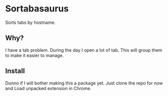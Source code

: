 # Sortabasaurus

Sorts tabs by hostname.

## Why?

I have a tab problem. During the day I open a lot of tab. This will group them to make it easier to manage.

## Install

Dunno if I will bother making this a package yet. Just clone the repo for now and Load unpacked extension in Chrome.
